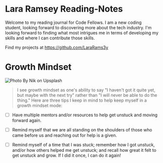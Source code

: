 # **Lara Ramsey Reading-Notes**
Welcome to my reading journal for Code Fellows. I am a new coding student, looking forward to discovering more about the tech industry. I'm looking forward to finding what most intrigues me in terms of developing my skills and where I can contribute those skills.

Find my projects at https://github.com/LaraRams3y 

# **Growth Mindset**
![Photo By Nik on Upsplash](https://user-images.githubusercontent.com/144070825/267103992-bd6158e3-d696-47c6-a74a-660d16907209.jpg)
>I see growth mindset as one's ability to say "I haven't got it quite yet, but maybe with the next try" rather than "I will never be able to do the thing." Here are three tips I keep in mind to help keep myself in a growth mindset mode:
>
- [ ] Have multiple mentors and/or resources to help get unstuck and moving forward again.
- [ ] Remind myself that we are all standing on the shoulders of those who came before us and reaching out for help is a given.
- [ ] Remind myself of a time that I was stuck; remember how I got unstuck, and/or how others helped me get unstuck; and recall how great it felt to get unstuck and grow. If I did it once, I can do it again!


